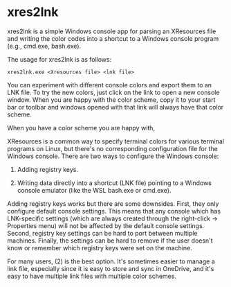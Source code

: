 
# xres2lnk

xres2lnk is a simple Windows console app for parsing an XResources file and writing
the color codes into a shortcut to a Windows console program (e.g., cmd.exe, bash.exe).

The usage for xres2lnk is as follows:

```
xres2lnk.exe <Xresources file> <lnk file>
```

You can experiment with different console colors and export them to an LNK file.
To try the new colors, just click on the link to open a new console window. When you are happy with the color scheme, copy it to your start bar or toolbar and windows opened with
that link will always have that color scheme.

When you have a color scheme you are happy with, 

XResources is a common way to specify terminal colors for various terminal programs on
Linux, but there's no corresponding configuration file for the Windows console. There
are two ways to configure the Windows console:

1) Adding registry keys.

2) Writing data directly into a shortcut (LNK file) pointing to a Windows console
   emulator (like the WSL bash.exe or cmd.exe).

Adding registry keys works but there are some downsides. First, they only configure
default console settings. This means that any console which has LNK-specific settings
(which are always created through the right-click -> Properties menu) will not be
affected by the default console settings. Second, registry key settings can be hard
to port between multiple machines. Finally, the settings can be hard to remove if
the user doesn't know or remember which registry keys were set on the machine.

For many users, (2) is the best option. It's sometimes easier to manage a link file,
especially since it is easy to store and sync in OneDrive, and it's easy to have
multiple link files with multiple color schemes.